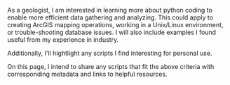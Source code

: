 As a geologist, I am interested in learning more about python coding to enable more efficient data gathering and analyzing.
This could apply to creating ArcGIS mapping operations, working in a Unix/Linux environment, or trouble-shooting database issues. I will also include examples I found useful from my experience in industry. 

Additionally, I'll hightlight any scripts I find interesting for personal use. 

On this page, I intend to share any scripts that fit the above criteria with corresponding metadata and links to helpful resources.

